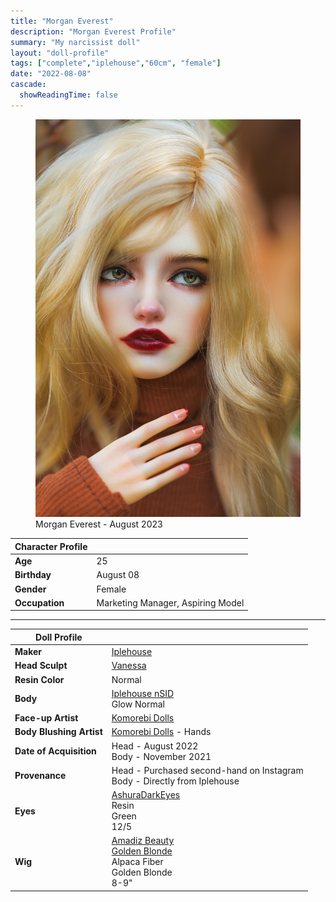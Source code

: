 ```yaml
---
title: "Morgan Everest"
description: "Morgan Everest Profile"
summary: "My narcissist doll"
layout: "doll-profile"
tags: ["complete","iplehouse","60cm", "female"]
date: "2022-08-08"
cascade:
  showReadingTime: false
---
```

<div class="flex gap-4 flex-row flex-wrap">
  <div><figure><img src="morgan-date.png" class="doll-profile-img" alt="A female doll with long blonde hair, dark red lips wearing a flowy floral top" width="500"><figcaption>Morgan Everest - August 2023</figcaption></figure></div>
  <div>

| Character Profile | |
| ----- | ---|
| **Age** | 25 |
| **Birthday** | August 08 |
| **Gender** | Female |
| **Occupation** | Marketing Manager, Aspiring Model |

---

| Doll Profile | |
| ----- | ---|
| **Maker** | [Iplehouse](https://iplehouse.com/home/?page_no=en_index&nhn1=en)  |
| **Head Sculpt** | [Vanessa](https://iplehouse.com/home/shop/item.php?it_id=1712087471&nhn1=en) |
| **Resin Color** | Normal |
| **Body** | [Iplehouse nSID](https://iplehouse.com/home/bbs/board.php?bo_table=bjd_blog_body&wr_id=52&ca_name=SID%20W&nhn1=en) <br> Glow Normal |
| **Face-up Artist** | [Komorebi Dolls](https://komorebidolls.com/) |
| **Body Blushing Artist** | [Komorebi Dolls](https://komorebidolls.com/) - Hands|
| **Date of Acquisition** | Head - August 2022 <br> Body - November 2021 |
| **Provenance** | Head - Purchased second-hand on Instagram <br> Body - Directly from Iplehouse |
| **Eyes** | [AshuraDarkEyes](https://www.etsy.com/shop/ashuradarkeyes) <br> Resin <br> Green <br> 12/5 |
| **Wig** | [Amadiz Beauty](https://www.amadiz.art/) <br> [Golden Blonde](https://www.amadiz.art/product-page/golden-blonde-2) <br> Alpaca Fiber <br> Golden Blonde <br> 8-9" |

  </div>
</div>
